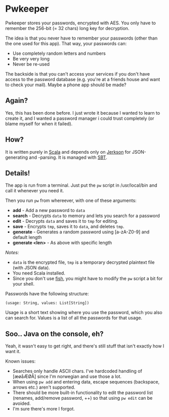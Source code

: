 # Pwkeeper

Pwkeeper stores your passwords, encrypted with AES. You only have to remember the 256-bit (= 32 chars) long key for decryption.

The idea is that you never have to remember your passwords (other than the one used for this app). That way, your passwords can:

* Use completely random letters and numbers
* Be very very long
* Never be re-used

The backside is that you can't access your services if you don't have access to the password database (e.g. you're at a friends house and want to check your mail). Maybe a phone app should be made?

## Again?

Yes, this has been done before. I just wrote it because I wanted to learn to create it, and I wanted a password manager i could trust completely (or blame myself for when it failed).

## How?

It is written purely in [Scala](http://www.scala-lang.org/) and depends only on [Jerkson](https://github.com/codahale/jerkson) for JSON-generating and -parsing. It is managed with [SBT](https://github.com/harrah/xsbt).

## Details!

The app is run from a terminal. Just put the `pw` script in /usr/local/bin and call it whenever you need it.

Then you run `pw` from whereever, with one of these arguments:

* **add** - Add a new password to `data`
* **search** - Decrypts `data` to memory and lets you search for a password
* **edit** - Decrypts `data` and saves it to `tmp` for editing.
* **save** - Encrypts `tmp`, saves it to `data`, and deletes `tmp`.
* **generate** - Generates a random password using [a-zA-Z0-9] and default length
* **generate &lt;len&gt;** - As above with specific length

*Notes:*

- `data` is the encrypted file, `tmp` is a temporary decrypted plaintext file (with JSON data).
- You need Scala installed.
- Since you don't use [fish](http://fishshell.com), you might have to modify the `pw` script a bit for your shell.

Passwords have the following structure:

	(usage: String, values: List[String])

Usage is a short text showing where you use the password, which you also can search for. Values is a list of all the passwords for that usage.

## Soo.. Java on the console, eh?

Yeah, it wasn't easy to get right, and there's still stuff that isn't exactly how I want it.

Known issues:

* Searches only handle ASCII chars. I've hardcoded handling of [æøåÆØÅ] since I'm norwegian and use those a lot.
* When using `pw add` and entering data, escape sequences (backspace, arrows etc.) aren't supported.
* There should be more built-in functionality to edit the password list (renames, add/remove password, ++) so that using `pw edit` can be avoided.
* I'm sure there's more I forgot.

